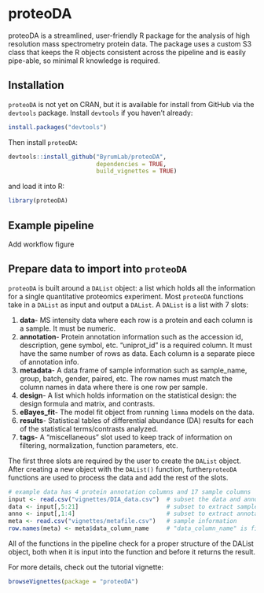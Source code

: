 
<!-- README.md is generated from README.Rmd. Please edit README.Rmd file -->

# proteoDA

proteoDA is a streamlined, user-friendly R package for the analysis of
high resolution mass spectrometry protein data. The package uses a
custom S3 class that keeps the R objects consistent across the pipeline
and is easily pipe-able, so minimal R knowledge is required.

## Installation

`proteoDA` is not yet on CRAN, but it is available for install from
GitHub via the `devtools` package. Install `devtools` if you haven’t
already:

``` r
install.packages("devtools")
```

Then install `proteoDA`:

``` r
devtools::install_github("ByrumLab/proteoDA", 
                         dependencies = TRUE, 
                         build_vignettes = TRUE)
```

and load it into R:

``` r
library(proteoDA)
```

## Example pipeline

Add workflow figure

## Prepare data to import into `proteoDA`

`proteoDA` is built around a `DAList` object: a list which holds all the
information for a single quantitative proteomics experiment. Most
`proteoDA` functions take in a `DAList` as input and output a `DAList`.
A `DAList` is a list with 7 slots:

1.  **data**- MS intensity data where each row is a protein and each
    column is a sample. It must be numeric.
2.  **annotation**- Protein annotation information such as the accession
    id, description, gene symbol, etc. “uniprot_id” is a required
    column. It must have the same number of rows as data. Each column is
    a separate piece of annotation info.
3.  **metadata**- A data frame of sample information such as
    sample_name, group, batch, gender, paired, etc. The row names must
    match the column names in data where there is one row per sample.
4.  **design**- A list which holds information on the statistical
    design: the design formula and matrix, and contrasts.
5.  **eBayes_fit**- The model fit object from running `limma` models on
    the data.
6.  **results**- Statistical tables of differential abundance (DA)
    results for each of the statistical terms/contrasts analyzed.
7.  **tags**- A “miscellaneous” slot used to keep track of information
    on filtering, normalization, function parameters, etc.

The first three slots are required by the user to create the `DAList`
object. After creating a new object with the `DAList()` function,
further`proteoDA` functions are used to process the data and add the
rest of the slots.

``` r
# example data has 4 protein annotation columns and 17 sample columns
input <- read.csv("vignettes/DIA_data.csv")  # subset the data and annotation
data <- input[,5:21]                         # subset to extract sample columns
anno <- input[,1:4]                          # subset to extract annotation
meta <- read.csv("vignettes/metafile.csv")   # sample information
row.names(meta) <- meta$data_column_name     # "data_column_name" is first column of metafile.csv
```

All of the functions in the pipeline check for a proper structure of the
DAList object, both when it is input into the function and before it
returns the result.

For more details, check out the tutorial vignette:

``` r
browseVignettes(package = "proteoDA")
```
